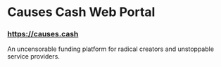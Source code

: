 # Causes Cash Web Portal

### https://causes.cash

An uncensorable funding platform for radical creators and unstoppable service providers.
